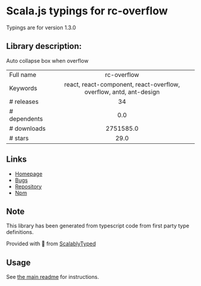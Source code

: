 
# Scala.js typings for rc-overflow

Typings are for version 1.3.0

## Library description:
Auto collapse box when overflow

|                    |                 |
| ------------------ | :-------------: |
| Full name          | rc-overflow |
| Keywords           | react, react-component, react-overflow, overflow, antd, ant-design |
| # releases         | 34 |
| # dependents       | 0.0 |
| # downloads        | 2751585.0 |
| # stars            | 29.0 |

## Links
- [Homepage](https://react-component.github.io/overflow)
- [Bugs](http://github.com/react-component/overflow/issues)
- [Repository](https://github.com/react-component/overflow)
- [Npm](https://www.npmjs.com/package/rc-overflow)
    


## Note
This library has been generated from typescript code from first party type definitions.

Provided with :purple_heart: from [ScalablyTyped](https://github.com/oyvindberg/ScalablyTyped)

## Usage
See [the main readme](../../readme.md) for instructions.


